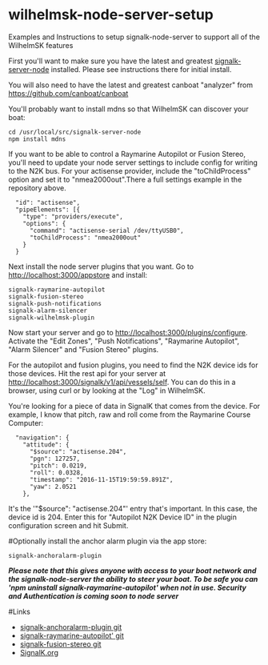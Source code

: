 # wilhelmsk-node-server-setup
Examples and Instructions to setup signalk-node-server to support all of the WilhelmSK features


First you'll  want to make sure you have the latest and greatest [signalk-server-node](https://github.com/SignalK/signalk-server-node) installed. Please see instructions there for initial install.

You will also need to have the latest and greatest canboat "analyzer" from https://github.com/canboat/canboat

You'll probably want to install mdns so that WilhelmSK can discover your boat:

```
cd /usr/local/src/signalk-server-node
npm install mdns
```

If you want to be able to control a Raymarine Autopilot or Fusion Stereo, you'll need to update your node server settings to include config for writing to the N2K bus. For your actisense provider, include the "toChildProcess" option and set it to "nmea2000out".There a full settings example in the repository above.

```
  "id": "actisense",
  "pipeElements": [{
    "type": "providers/execute",
    "options": {
      "command": "actisense-serial /dev/ttyUSB0",
      "toChildProcess": "nmea2000out"
    }
  }
```

Next install the node server plugins that you want. Go to <http://localhost:3000/appstore> and install:

```
signalk-raymarine-autopilot
signalk-fusion-stereo
signalk-push-notifications
signalk-alarm-silencer
signalk-wilhelmsk-plugin
```

Now start your server and go to <http://localhost:3000/plugins/configure>.
Activate the "Edit Zones", "Push Notifications", "Raymarine Autopilot", "Alarm Silencer" and "Fusion Stereo" plugins.

For the autopilot and fusion plugins, you need to find the N2K device ids for those devices.
Hit the rest api for your server at <http://localhost:3000/signalk/v1/api/vessels/self>. You can do this in a browser, using curl or by looking at the "Log" in WilhelmSK.

You're looking for a piece of data in SignalK that comes from the device. For example, I know that pitch, raw and roll come from the Raymarine Course Computer:

```
  "navigation": {
    "attitude": {
      "$source": "actisense.204", 
      "pgn": 127257, 
      "pitch": 0.0219, 
      "roll": 0.0328, 
      "timestamp": "2016-11-15T19:59:59.891Z", 
      "yaw": 2.0521
    }, 
```

It's the '"$source": "actisense.204"' entry that's important. In this case, the device id is 204. Enter this for "Autopilot N2K Device ID" in the plugin configuration screen and hit Submit.

#Optionally install the anchor alarm plugin via the app store:

```
signalk-anchoralarm-plugin
```


***Please note that this gives anyone with access to your boat network and the signalk-node-server the ability to steer your boat. To be safe you can 'npm uninstall signalk-raymarine-autopilot' when not in use. Security and Authentication is coming soon to node server***


#Links
* [signalk-anchoralarm-plugin git](https://github.com/sbender9/signalk-anchoralarm-plugin)
* [signalk-raymarine-autopilot' git](https://github.com/sbender9/signalk-raymarine-autopilot)
* [signalk-fusion-stereo git](https://github.com/sbender9/signalk-fusion-stereo)
* [SignalK.org](http://www.signalk.org)


